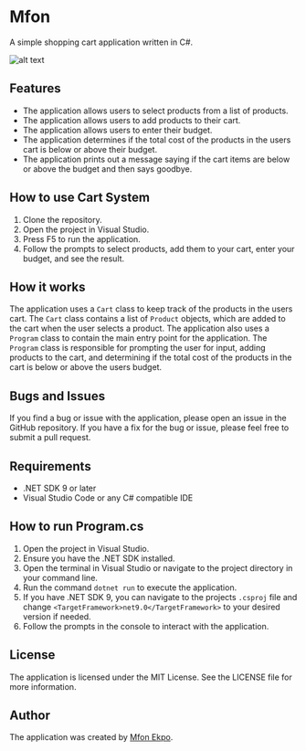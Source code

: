 # Mfon
A simple shopping cart application written in C#.

![alt text](image.png)

## Features
- The application allows users to select products from a list of products.
- The application allows users to add products to their cart.
- The application allows users to enter their budget.
- The application determines if the total cost of the products in the users cart is below or above their budget.
- The application prints out a message saying if the cart items are below or above the budget and then says goodbye.

## How to use Cart System
1. Clone the repository.
2. Open the project in Visual Studio.
3. Press F5 to run the application.
4. Follow the prompts to select products, add them to your cart, enter your budget, and see the result.

## How it works
The application uses a `Cart` class to keep track of the products in the users cart. The `Cart` class contains a list of `Product` objects, which are added to the cart when the user selects a product. The application also uses a `Program` class to contain the main entry point for the application. The `Program` class is responsible for prompting the user for input, adding products to the cart, and determining if the total cost of the products in the cart is below or above the users budget.

## Bugs and Issues
If you find a bug or issue with the application, please open an issue in the GitHub repository. If you have a fix for the bug or issue, please feel free to submit a pull request.

## Requirements
- .NET SDK 9 or later
- Visual Studio Code or any C# compatible IDE

## How to run Program.cs
1. Open the project in Visual Studio.
2. Ensure you have the .NET SDK installed.
3. Open the terminal in Visual Studio or navigate to the project directory in your command line.
4. Run the command `dotnet run` to execute the application.
5. If you have .NET SDK 9, you can navigate to the projects `.csproj` file and change `<TargetFramework>net9.0</TargetFramework>` to your desired version if needed.
6. Follow the prompts in the console to interact with the application.

## License
The application is licensed under the MIT License. See the LICENSE file for more information.

## Author
The application was created by [Mfon Ekpo](https://github.com/mfonekpo).